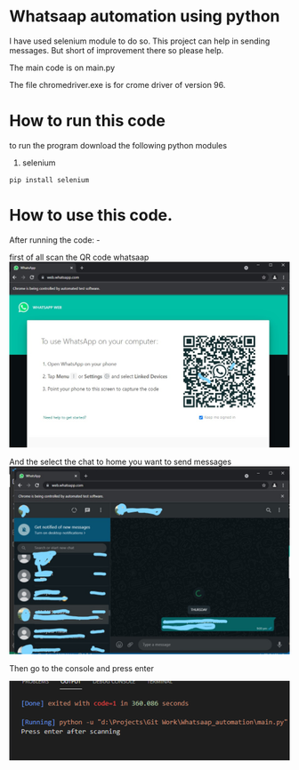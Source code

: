 # Whatsaap automation using python
I have used selenium module to do so.
This project can help in sending messages.
But short of improvement there so please help.

The main code is on main.py

The file chromedriver.exe is for crome driver of version 96.

# How to run this code

to run the program download the following python modules

1. selenium

```
pip install selenium
```

# How to use this code.

After running the code: -

first of all scan the QR code whatsaap
![step 1: - scan the QR code](/\images\step_1.jpg)




And the select the chat to home you want to send messages
![step 1: - scan the QR code](/\images\step_2.jpg)



Then go to the console and press enter


![step 1: - scan the QR code](/\images\step_3.png)